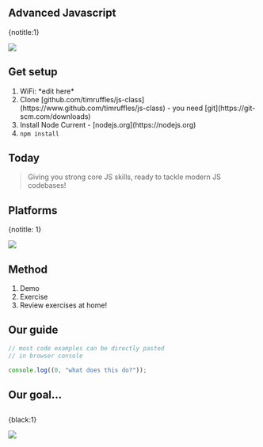 ## Advanced Javascript
{notitle:1}

<img src="media/title.png">

## Get setup

<ol>
  <li >WiFi: <span contenteditable>*edit here*</span></li>
  <li>Clone [github.com/timruffles/js-class](https://www.github.com/timruffles/js-class) - you need [git](https://git-scm.com/downloads)</li>
  <li>Install Node Current - [nodejs.org](https://nodejs.org)</label></li>
  <li><label><code>npm install</code></label></li>
</ol>

## Today

> Giving you strong core JS skills, ready to tackle modern JS codebases!

## Platforms
{notitle: 1}

<img src=media/platforms.png>

## Method

1. Demo
1. Exercise
1. Review exercises at home!

## Our guide

```Javascript
// most code examples can be directly pasted
// in browser console

console.log((0, "what does this do?"));
```

## Our goal...

##   
{black:1}

<img src="media/be-the-interpreter.jpg">

